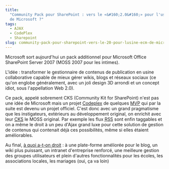 ```yaml
---
title:
  "Community Pack pour SharePoint : vers le «&#160;2.0&#160;» pour l'usine ECM
  de Microsoft ?"
tags:
  - AJAX
  - CodePlex
  - Sharepoint
slug: community-pack-pour-sharepoint-vers-le-20-pour-lusine-ecm-de-microsoft
---
```


Microsoft sort aujourd'hui un pack additionnel pour Microsoft Office SharePoint
Server 2007 (MOSS 2007 pour les intimes).

L'idée&nbsp;: transformer le gestionnaire de contenus de publication en usine
collaborative capable de mieux gérer wikis, blogs et réseaux sociaux (ce qu'on
englobe généralement, avec un joli design 3D arrondi et un concept idiot, sous
l'appellation Web 2.0).

Ce pack, appelé sobrement CKS (Community Kit for SharePoint) n'est pas une idée
de Microsoft mais un projet [Codeplex](http://www.codeplex.com) de quelques
[MVP](http://mvp.microsoft.com/en-us/default.aspx?ln=fr) qui par la suite est
devenu un projet officiel. C'est donc avec un grand pragmatisme que les
instigateurs, extérieurs au développement original, on enrichit avec leur
[CKS](http://www.codeplex.com/CKS) le MOSS original. Par exemple les flux
<abbr title="Really Simple Syndication" lang="en">RSS</abbr> sont enfin
taggables et on a même le droit à un peu d'Ajax grand luxe&nbsp;pour cette
solution de gestion de contenus qui contenait déjà ces possibilités, même si
elles étaient améliorables.

Au final, [à quoi a-t-on droit](http://www.codeplex.com/CKS)&nbsp;: à une
plate-forme améliorée pour le blog, un wiki plus puissant, un intranet
d'entreprise renforcé, une meilleure gestion des groupes utilisateurs et plein
d'autres fonctionnalités pour les écoles, les associations locales, les mariages
(oui, ça va loin)
